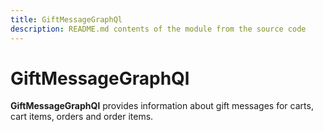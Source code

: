 ```yaml
---
title: GiftMessageGraphQl
description: README.md contents of the module from the source code
---
```


# GiftMessageGraphQl

**GiftMessageGraphQl** provides information about gift messages for carts, cart items, orders and order items.
